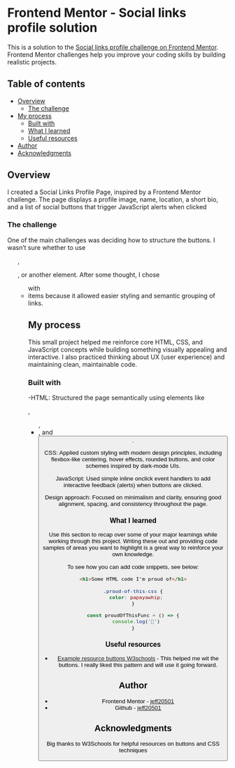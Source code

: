 # Frontend Mentor - Social links profile solution

This is a solution to the [Social links profile challenge on Frontend Mentor](https://www.frontendmentor.io/challenges/social-links-profile-UG32l9m6dQ). Frontend Mentor challenges help you improve your coding skills by building realistic projects. 

## Table of contents

- [Overview](#overview)
  - [The challenge](#the-challenge)
- [My process](#my-process)
  - [Built with](#built-with)
  - [What I learned](#what-i-learned)
  - [Useful resources](#useful-resources)
- [Author](#author)
- [Acknowledgments](#acknowledgments)


## Overview
I created a Social Links Profile Page, inspired by a Frontend Mentor challenge. The page displays a profile image, name, location, a short bio, and a list of social buttons that trigger JavaScript alerts when clicked

### The challenge
One of the main challenges was deciding how to structure the buttons. I wasn’t sure whether to use <ul>, <p>, or another element. After some thought, I chose <ul> with <li> items because it allowed easier styling and semantic grouping of links.


## My process
This small project helped me reinforce core HTML, CSS, and JavaScript concepts while building something visually appealing and interactive. I also practiced thinking about UX (user experience) and maintaining clean, maintainable code.

### Built with

-HTML: Structured the page semantically using elements like <section>, <ul>, <li>, and <button>.

CSS: Applied custom styling with modern design principles, including flexbox-like centering, hover effects, rounded buttons, and color schemes inspired by dark-mode UIs.

JavaScript: Used simple inline onclick event handlers to add interactive feedback (alerts) when buttons are clicked.

Design approach: Focused on minimalism and clarity, ensuring good alignment, spacing, and consistency throughout the page.


### What I learned

Use this section to recap over some of your major learnings while working through this project. Writing these out and providing code samples of areas you want to highlight is a great way to reinforce your own knowledge.

To see how you can add code snippets, see below:

```html
<h1>Some HTML code I'm proud of</h1>
```
```css
.proud-of-this-css {
  color: papayawhip;
}
```
```js
const proudOfThisFunc = () => {
  console.log('🎉')
}
```


### Useful resources

- [Example resource buttons W3schools](https://www.w3schools.com/tags/tag_button.asp) - This helped me wit the buttons. I really liked this pattern and will use it going forward.


## Author

- Frontend Mentor - [jeff20501](https://www.frontendmentor.io/profile/jeff20501)
- Github - [jeff20501](https://github.com/jeff20501)


## Acknowledgments
Big thanks to W3Schools for helpful resources on buttons and CSS techniques


